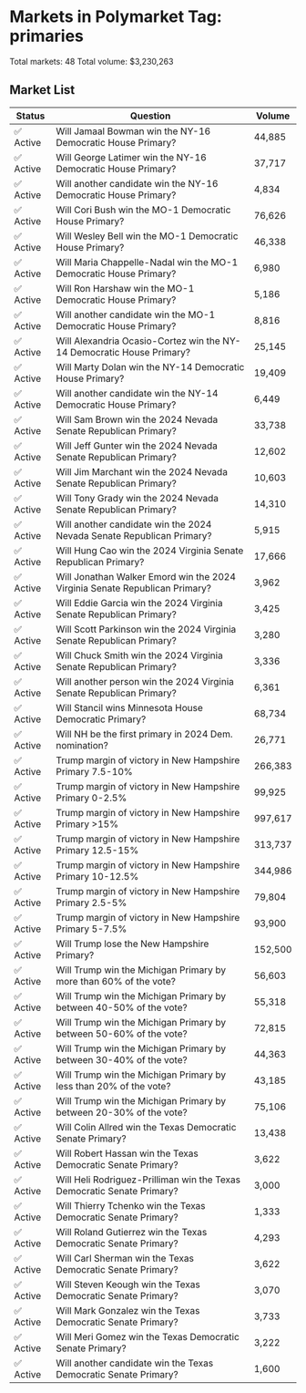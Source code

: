 # Markets in Polymarket Tag: primaries

Total markets: 48
Total volume: $3,230,263

## Market List

| Status | Question | Volume |
|---|---|---|
| ✅ Active | Will Jamaal Bowman win the NY-16 Democratic House Primary? | 44,885 |
| ✅ Active | Will George Latimer win the NY-16 Democratic House Primary? | 37,717 |
| ✅ Active | Will another candidate win the NY-16 Democratic House Primary? | 4,834 |
| ✅ Active | Will Cori Bush win the MO-1 Democratic House Primary? | 76,626 |
| ✅ Active | Will Wesley Bell win the MO-1 Democratic House Primary? | 46,338 |
| ✅ Active | Will Maria Chappelle-Nadal win the MO-1 Democratic House Primary? | 6,980 |
| ✅ Active | Will Ron Harshaw win the MO-1 Democratic House Primary? | 5,186 |
| ✅ Active | Will another candidate win the MO-1 Democratic House Primary? | 8,816 |
| ✅ Active | Will Alexandria Ocasio-Cortez win the NY-14 Democratic House Primary? | 25,145 |
| ✅ Active | Will Marty Dolan win the NY-14 Democratic House Primary? | 19,409 |
| ✅ Active | Will another candidate win the NY-14 Democratic House Primary? | 6,449 |
| ✅ Active | Will Sam Brown win the 2024 Nevada Senate Republican Primary? | 33,738 |
| ✅ Active | Will Jeff Gunter win the 2024 Nevada Senate Republican Primary? | 12,602 |
| ✅ Active | Will Jim Marchant win the 2024 Nevada Senate Republican Primary? | 10,603 |
| ✅ Active | Will Tony Grady win the 2024 Nevada Senate Republican Primary? | 14,310 |
| ✅ Active | Will another candidate win the 2024 Nevada Senate Republican Primary? | 5,915 |
| ✅ Active | Will Hung Cao win the 2024 Virginia Senate Republican Primary? | 17,666 |
| ✅ Active | Will Jonathan Walker Emord win the 2024 Virginia Senate Republican Primary? | 3,962 |
| ✅ Active | Will Eddie Garcia win the 2024 Virginia Senate Republican Primary? | 3,425 |
| ✅ Active | Will Scott Parkinson win the 2024 Virginia Senate Republican Primary? | 3,280 |
| ✅ Active | Will Chuck Smith win the 2024 Virginia Senate Republican Primary? | 3,336 |
| ✅ Active | Will another person win the 2024 Virginia Senate Republican Primary? | 6,361 |
| ✅ Active | Will Stancil wins Minnesota House Democratic Primary? | 68,734 |
| ✅ Active | Will NH be the first primary in 2024 Dem. nomination? | 26,771 |
| ✅ Active | Trump margin of victory in New Hampshire Primary 7.5-10% | 266,383 |
| ✅ Active | Trump margin of victory in New Hampshire Primary 0-2.5% | 99,925 |
| ✅ Active | Trump margin of victory in New Hampshire Primary >15% | 997,617 |
| ✅ Active | Trump margin of victory in New Hampshire Primary 12.5-15% | 313,737 |
| ✅ Active | Trump margin of victory in New Hampshire Primary 10-12.5% | 344,986 |
| ✅ Active | Trump margin of victory in New Hampshire Primary 2.5-5% | 79,804 |
| ✅ Active | Trump margin of victory in New Hampshire Primary 5-7.5% | 93,900 |
| ✅ Active | Will Trump lose the New Hampshire Primary? | 152,500 |
| ✅ Active | Will Trump win the Michigan Primary by more than 60% of the vote? | 56,603 |
| ✅ Active | Will Trump win the Michigan Primary by between 40-50% of the vote? | 55,318 |
| ✅ Active | Will Trump win the Michigan Primary by between 50-60% of the vote? | 72,815 |
| ✅ Active | Will Trump win the Michigan Primary by between 30-40% of the vote? | 44,363 |
| ✅ Active | Will Trump win the Michigan Primary by less than 20% of the vote? | 43,185 |
| ✅ Active | Will Trump win the Michigan Primary by between 20-30% of the vote? | 75,106 |
| ✅ Active | Will Colin Allred win the Texas Democratic Senate Primary? | 13,438 |
| ✅ Active | Will Robert Hassan win the Texas Democratic Senate Primary? | 3,622 |
| ✅ Active | Will Heli Rodriguez-Prilliman win the Texas Democratic Senate Primary? | 3,000 |
| ✅ Active | Will Thierry Tchenko win the Texas Democratic Senate Primary? | 1,333 |
| ✅ Active | Will Roland Gutierrez win the Texas Democratic Senate Primary? | 4,293 |
| ✅ Active | Will Carl Sherman win the Texas Democratic Senate Primary? | 3,622 |
| ✅ Active | Will Steven Keough win the Texas Democratic Senate Primary? | 3,070 |
| ✅ Active | Will Mark Gonzalez win the Texas Democratic Senate Primary? | 3,733 |
| ✅ Active | Will Meri Gomez win the Texas Democratic Senate Primary? | 3,222 |
| ✅ Active | Will another candidate win the Texas Democratic Senate Primary? | 1,600 |
